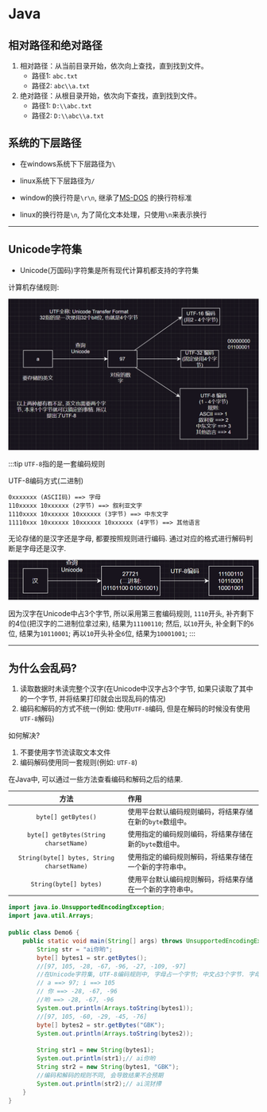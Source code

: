 # Java

## 相对路径和绝对路径

1. 相对路径：从当前目录开始，依次向上查找，直到找到文件。
    - 路径1: `abc.txt`
    - 路径2: `abc\\a.txt`
2. 绝对路径：从根目录开始，依次向下查找，直到找到文件。
    - 路径1: `D:\\abc.txt`
    - 路径2: `D:\\abc\\a.txt`

## 系统的下层路径

- 在windows系统下下层路径为`\`
- linux系统下下层路径为`/`

- window的换行符是`\r\n`, 继承了[MS-DOS](https://baike.baidu.com/item/ms-dos/1120792) 的换行符标准
- linux的换行符是`\n`, 为了简化文本处理，只使用`\n`来表示换行

---

## Unicode字符集

- Unicode(万国码)字符集是所有现代计算机都支持的字符集

计算机存储规则:

![Unicode字符集](../img/9.Unicode字符集.png)

:::tip
`UTF-8`指的是一套编码规则

UTF-8编码方式(二进制)

```
0xxxxxxx (ASCII码) ==> 字母
110xxxxx 10xxxxxx (2字节) ==> 叙利亚文字
1110xxxx 10xxxxxx 10xxxxxx (3字节) ==> 中东文字
11110xxx 10xxxxxx 10xxxxxx 10xxxxxx (4字节) ==> 其他语言
```

无论存储的是汉字还是字母, 都要按照规则进行编码. 通过对应的格式进行解码判断是字母还是汉字.

![UTF-8编码规则](../img/10.UTF-8编码规则.png)

因为汉字在Unicode中占3个字节, 所以采用第三套编码规则, `1110`开头, 补齐剩下的4位(把汉字的二进制位拿过来), 结果为`11100110`;
然后, 以`10`开头, 补全剩下的`6`位, 结果为`10110001`; 再以`10`开头补全`6`位, 结果为`10001001`;
:::

---

## 为什么会乱码?

1. 读取数据时未读完整个汉字(在Unicode中汉字占3个字节, 如果只读取了其中的一个字节, 并将结果打印就会出现乱码的情况)
2. 编码和解码的方式不统一(例如: 使用`UTF-8`编码, 但是在解码的时候没有使用`UTF-8`解码)

如何解决?

1. 不要使用字节流读取文本文件
2. 编码解码使用同一套规则(例如: `UTF-8`)

在Java中, 可以通过一些方法查看编码和解码之后的结果.

|                    方法                    | 作用                                                     |
| :----------------------------------------: | :------------------------------------------------------- |
|            `byte[] getBytes()`             | 使用平台默认编码规则编码，将结果存储在新的`byte`数组中。 |
|   `byte[] getBytes(String charsetName)`    | 使用指定的编码规则编码，将结果存储在新的`byte`数组中。   |
| `String(byte[] bytes, String charsetName)` | 使用指定的编码规则解码，将结果存储在一个新的字符串中。   |
|           `String(byte[] bytes)`           | 使用平台默认编码规则解码，将结果存储在一个新的字符串中。 |


```java
import java.io.UnsupportedEncodingException;
import java.util.Arrays;

public class Demo6 {
    public static void main(String[] args) throws UnsupportedEncodingException {
        String str = "ai你哟";
        byte[] bytes1 = str.getBytes();
        //[97, 105, -28, -67, -96, -27, -109, -97]
        //在Unicode字符集, UTF-8编码规则中, 字母占一个字节; 中文占3个字节. 字母解码后是正数, 中文解码后是负数
        // a ==> 97; i ==> 105
        // 你 ==> -28, -67, -96
        //哟 ==> -28, -67, -96
        System.out.println(Arrays.toString(bytes1));
        //[97, 105, -60, -29, -45, -76]
        byte[] bytes2 = str.getBytes("GBK");
        System.out.println(Arrays.toString(bytes2));

        String str1 = new String(bytes1);
        System.out.println(str1);// ai你哟
        String str2 = new String(bytes1, "GBK");
        //编码和解码的规则不同, 会导致结果不合预期
        System.out.println(str2);// ai浣犲摕
    }
}
```